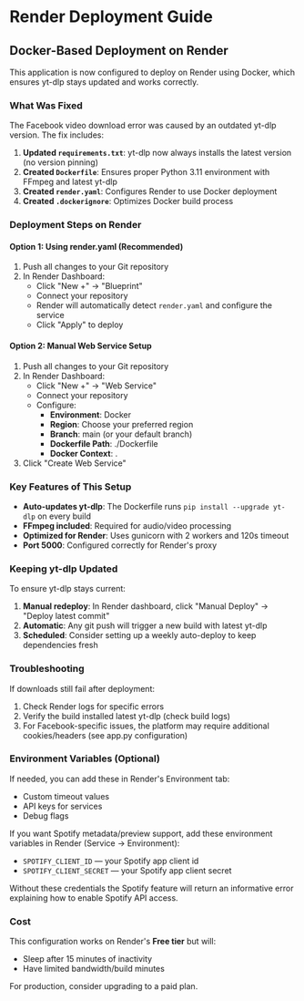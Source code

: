# Render Deployment Guide

## Docker-Based Deployment on Render

This application is now configured to deploy on Render using Docker, which ensures yt-dlp stays updated and works correctly.

### What Was Fixed

The Facebook video download error was caused by an outdated yt-dlp version. The fix includes:

1. **Updated `requirements.txt`**: yt-dlp now always installs the latest version (no version pinning)
2. **Created `Dockerfile`**: Ensures proper Python 3.11 environment with FFmpeg and latest yt-dlp
3. **Created `render.yaml`**: Configures Render to use Docker deployment
4. **Created `.dockerignore`**: Optimizes Docker build process

### Deployment Steps on Render

#### Option 1: Using render.yaml (Recommended)

1. Push all changes to your Git repository
2. In Render Dashboard:
   - Click "New +" → "Blueprint"
   - Connect your repository
   - Render will automatically detect `render.yaml` and configure the service
   - Click "Apply" to deploy

#### Option 2: Manual Web Service Setup

1. Push all changes to your Git repository
2. In Render Dashboard:
   - Click "New +" → "Web Service"
   - Connect your repository
   - Configure:
     - **Environment**: Docker
     - **Region**: Choose your preferred region
     - **Branch**: main (or your default branch)
     - **Dockerfile Path**: ./Dockerfile
     - **Docker Context**: .
3. Click "Create Web Service"

### Key Features of This Setup

- **Auto-updates yt-dlp**: The Dockerfile runs `pip install --upgrade yt-dlp` on every build
- **FFmpeg included**: Required for audio/video processing
- **Optimized for Render**: Uses gunicorn with 2 workers and 120s timeout
- **Port 5000**: Configured correctly for Render's proxy

### Keeping yt-dlp Updated

To ensure yt-dlp stays current:

1. **Manual redeploy**: In Render dashboard, click "Manual Deploy" → "Deploy latest commit"
2. **Automatic**: Any git push will trigger a new build with latest yt-dlp
3. **Scheduled**: Consider setting up a weekly auto-deploy to keep dependencies fresh

### Troubleshooting

If downloads still fail after deployment:

1. Check Render logs for specific errors
2. Verify the build installed latest yt-dlp (check build logs)
3. For Facebook-specific issues, the platform may require additional cookies/headers (see app.py configuration)

### Environment Variables (Optional)

If needed, you can add these in Render's Environment tab:

- Custom timeout values
- API keys for services
- Debug flags

If you want Spotify metadata/preview support, add these environment variables in Render (Service → Environment):

- `SPOTIFY_CLIENT_ID` — your Spotify app client id
- `SPOTIFY_CLIENT_SECRET` — your Spotify app client secret

Without these credentials the Spotify feature will return an informative error explaining how to enable Spotify API access.

### Cost

This configuration works on Render's **Free tier** but will:
- Sleep after 15 minutes of inactivity
- Have limited bandwidth/build minutes

For production, consider upgrading to a paid plan.
